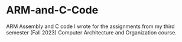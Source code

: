 # ARM-and-C-Code
ARM Assembly and C code I wrote for the assignments from my third semester (Fall 2023) Computer Architecture and Organization course.
